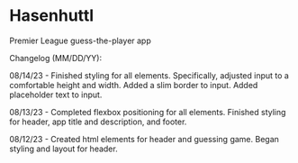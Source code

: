 # Hasenhuttl
Premier League guess-the-player app

Changelog (MM/DD/YY):

08/14/23 - Finished styling for all elements. Specifically, adjusted input to a comfortable height and width. Added a slim border to input. Added placeholder text to input.

08/13/23 - Completed flexbox positioning for all elements. Finished styling for header, app title and description, and footer.

08/12/23 - Created html elements for header and guessing game. Began styling and layout for header.